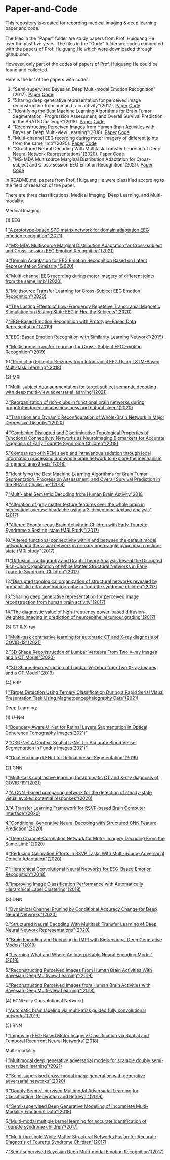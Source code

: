 # Paper-and-Code
This repository is created for recording medical imaging &amp; deep learning paper and code.

The files in the "Paper" folder are study papers from Prof. Huiguang He over the past five years. The files in the "Code" folder are codes connected with the papers of Prof. Huiguang He which were downloaded through github.com. 

However, only part of the codes of papers of Prof. Huiguang He could be found and collected.

Here is the list of the papers with codes:

1. "Semi-supervised Bayesian Deep Multi-modal Emotion Recognition"(2017). [Paper](https://github.com/Jian-Zhang1/Paper-and-Code/blob/main/Paper/2017/Semi-supervised%20Bayesian%20Deep%20Multi-modal%20Emotion%20Recognition.pdf) [Code](https://github.com/Jian-Zhang1/Paper-and-Code/tree/main/Code/2017/Semi-supervised%20Bayesian%20Deep%20Multi-modal%20Emotion%20Recognition)
2. "Sharing deep generative representation for perceived image reconstruction from human brain activity"(2017). [Paper](https://github.com/Jian-Zhang1/Paper-and-Code/blob/main/Paper/2017/Sharing%20deep%20generative%20representation%20for%20perceived%20image%20reconstruction%20from%20human%20brain%20activity.pdf) [Code](https://github.com/Jian-Zhang1/Paper-and-Code/tree/main/Code/2017/Sharing%20deep%20generative%20representation%20for%20perceived%20image%20reconstruction%20from%20human%20brain%20activity)
3. "Identifying the Best Machine Learning Algorithms for Brain Tumor Segmentation, Progression Assessment, and Overall Survival Prediction in the BRATS Challenge"(2018). [Paper](https://github.com/Jian-Zhang1/Paper-and-Code/blob/main/Paper/2018/Identifying%20the%20Best%20Machine%20Learning%20Algorithms%20for%20Brain%20Tumor%20Segmentation%2C%20Progression%20Assessment%2C%20and%20Overall%20Survival%20Prediction%20in%20the%20BRATS%20Challenge.pdf) [Code](https://github.com/Jian-Zhang1/Paper-and-Code/tree/main/Code/2018/Identifying%20the%20Best%20Machine%20Learning%20Algorithms%20for%20Brain%20Tumor%20Segmentation%2C%20Progression%20Assessment%2C%20and%20Overall%20Survival%20Prediction%20in%20the%20BRATS%20Challenge)
4. "Reconstructing Perceived Images from Human Brain Activities with Bayesian Deep Multi-view Learning"(2018). [Paper](https://github.com/Jian-Zhang1/Paper-and-Code/blob/main/Paper/2018/Reconstructing%20Perceived%20Images%20from%20Human%20Brain%20Activities%20with%20Bayesian%20Deep%20Multi-view%20Learning.pdf) [Code](https://github.com/Jian-Zhang1/Paper-and-Code/tree/main/Code/2018/Reconstructing%20Perceived%20Images%20from%20Human%20Brain%20Activities%20with%20Bayesian%20Deep%20Multi-view%20Learning)
5. "Multi-channel EEG recording during motor imagery of different joints from the same limb"(2020). [Paper](https://github.com/Jian-Zhang1/Paper-and-Code/blob/main/Paper/2020/Multi-channel%20EEG%20recording%20during%20motor%20imagery%20of%20different%20joints%20from%20the%20same%20limb.pdf) [Code](https://github.com/Jian-Zhang1/Paper-and-Code/tree/main/Code/2020/Multi-channel%20EEG%20recording%20during%20motor%20imagery%20of%20different%20joints%20from%20the%20same%20limb)
6. "Structured Neural Decoding With Multitask Transfer Learning of Deep Neural Network Representations"(2020). [Paper](https://github.com/Jian-Zhang1/Paper-and-Code/blob/main/Paper/2020/Structured%20Neural%20Decoding%20With%20Multitask%20Transfer%20Learning%20of%20Deep%20Neural%20Network%20Representations.pdf) [Code](https://github.com/Jian-Zhang1/Paper-and-Code/tree/main/Code/2020/Structured%20Neural%20Decoding%20With%20Multitask%20Transfer%20Learning%20of%20Deep%20Neural%20Network%20Representations)
7. "MS-MDA Multisource Marginal Distribution Adaptation for Cross-subject and Cross-session EEG Emotion Recognition"(2021). [Paper](https://github.com/Jian-Zhang1/Paper-and-Code/blob/main/Paper/2021/MS-MDA%20Multisource%20Marginal%20Distribution%20Adaptation%20for%20Cross-subject%20and%20Cross-session%20EEG%20Emotion%20Recognition.pdf) [Code](https://github.com/Jian-Zhang1/Paper-and-Code/tree/main/Code/2021/MS-MDA%20Multisource%20Marginal%20Distribution%20Adaptation%20for%20Cross-subject%20and%20Cross-session%20EEG%20Emotion%20Recognition)


In README.md, papers from Prof. Huiguang He were classified according to the field of research of the paper.

There are three classifications: Medical Imaging, Deep Learning, and Multi-modality.

Medical Imaging:

(1) EEG

1.["A prototype-based SPD matrix network for domain adaptation EEG emotion recognition"(2021)](https://github.com/Jian-Zhang1/Paper-and-Code/blob/main/Paper/2021/A%20prototype-based%20SPD%20matrix%20network%20for%20domain%20adaptation%20EEG%20emotion%20recognition.pdf)

2.["MS-MDA Multisource Marginal Distribution Adaptation for Cross-subject and Cross-session EEG Emotion Recognition"(2021)](https://github.com/Jian-Zhang1/Paper-and-Code/blob/main/Paper/2021/MS-MDA%20Multisource%20Marginal%20Distribution%20Adaptation%20for%20Cross-subject%20and%20Cross-session%20EEG%20Emotion%20Recognition.pdf)

3.["Domain Adaptation for EEG Emotion Recognition Based on Latent Representation Similarity"(2020)](https://github.com/Jian-Zhang1/Paper-and-Code/blob/main/Paper/2020/Domain%20Adaptation%20for%20EEG%20Emotion%20Recognition%20Based%20on%20Latent%20Representation%20Similarity.pdf)

4.["Multi-channel EEG recording during motor imagery of different joints from the same limb"(2020)](https://github.com/Jian-Zhang1/Paper-and-Code/blob/main/Paper/2020/Multi-channel%20EEG%20recording%20during%20motor%20imagery%20of%20different%20joints%20from%20the%20same%20limb.pdf)

5.["Multisource Transfer Learning for Cross-Subject EEG Emotion Recognition"(2020)](https://github.com/Jian-Zhang1/Paper-and-Code/blob/main/Paper/2020/Multisource%20Transfer%20Learning%20for%20Cross-Subject%20EEG%20Emotion%20Recognition.pdf)

6.["The Lasting Effects of Low-Frequency Repetitive Transcranial Magnetic Stimulation on Resting State EEG in Healthy Subjects"(2020)](https://github.com/Jian-Zhang1/Paper-and-Code/blob/main/Paper/2020/The%20Lasting%20Effects%20of%20Low-Frequency%20Repetitive%20Transcranial%20Magnetic%20Stimulation%20on%20Resting%20State%20EEG%20in%20Healthy%20Subjects.pdf)

7.["EEG-Based Emotion Recognition with Prototype-Based Data Representation"(2019)](https://github.com/Jian-Zhang1/Paper-and-Code/blob/main/Paper/2019/EEG-Based%20Emotion%20Recognition%20with%20Prototype-Based%20Data%20Representation.pdf)

8.["EEG-Based Emotion Recognition with Similarity Learning Network"(2019)](https://github.com/Jian-Zhang1/Paper-and-Code/blob/main/Paper/2019/EEG-Based%20Emotion%20Recognition%20with%20Similarity%20Learning%20Network.pdf)

9.["Multisource Transfer Learning for Cross- Subject EEG Emotion Recognition"(2019)](https://github.com/Jian-Zhang1/Paper-and-Code/blob/main/Paper/2019/Multisource%20Transfer%20Learning%20for%20Cross-%20Subject%20EEG%20Emotion%20Recognition.pdf)

10.["Predicting Epileptic Seizures from Intracranial EEG Using LSTM-Based Multi-task Learning"(2018)](https://github.com/Jian-Zhang1/Paper-and-Code/blob/main/Paper/2018/Predicting%20Epileptic%20Seizures%20from%20Intracranial%20EEG%20Using%20LSTM-Based%20Multi-task%20Learning.pdf)

(2) MRI

 1.["Multi-subject data augmentation for target subject semantic decoding with deep multi-view adversarial learning"(2021)](https://github.com/Jian-Zhang1/Paper-and-Code/blob/main/Paper/2021/Multi-subject%20data%20augmentation%20for%20target%20subject%20semantic%20decoding%20with%20deep%20multi-view%20adversarial%20learning.pdf)
 
 2.["Reorganization of rich-clubs in functional brain networks during propofol-induced unconsciousness and natural sleep"(2020)](https://github.com/Jian-Zhang1/Paper-and-Code/blob/main/Paper/2020/Reorganization%20of%20rich-clubs%20in%20functional%20brain%20networks%20during%20propofol-induced%20unconsciousness%20and%20natural%20sleep.pdf)
 
 3.["Transition and Dynamic Reconfiguration of Whole-Brain Network in Major Depressive Disorder"(2020)](https://github.com/Jian-Zhang1/Paper-and-Code/blob/main/Paper/2020/Transition%20and%20Dynamic%20Reconfiguration%20of%20Whole-Brain%20Network%20in%20Major%20Depressive%20Disorder.pdf)
 
 4.["Combining Disrupted and Discriminative Topological Properties of Functional Connectivity Networks as Neuroimaging Biomarkers for Accurate Diagnosis of Early Tourette Syndrome Children"(2018)](https://github.com/Jian-Zhang1/Paper-and-Code/blob/main/Paper/2018/Combining%20Disrupted%20and%20Discriminative%20Topological%20Properties%20of%20Functional%20Connectivity%20Networks%20as%20Neuroimaging%20Biomarkers%20for%20Accurate%20Diagnosis%20of%20Early%20Tourette%20Syndrome%20Children.pdf)
 
 5.["Comparison of NREM sleep and intravenous sedation through local information processing and whole brain network to explore the mechanism of general anesthesia"(2018)](https://github.com/Jian-Zhang1/Paper-and-Code/blob/main/Paper/2018/Comparison%20of%20NREM%20sleep%20and%20intravenous%20sedation%20through%20local%20information%20processing%20and%20whole%20brain%20network%20to%20explore%20the%20mechanism%20of%20general%20anesthesia%20.pdf)
 
 6.["Identifying the Best Machine Learning Algorithms for Brain Tumor Segmentation, Progression Assessment, and Overall Survival Prediction in the BRATS Challenge"(2018)](https://github.com/Jian-Zhang1/Paper-and-Code/blob/main/Paper/2018/Identifying%20the%20Best%20Machine%20Learning%20Algorithms%20for%20Brain%20Tumor%20Segmentation%2C%20Progression%20Assessment%2C%20and%20Overall%20Survival%20Prediction%20in%20the%20BRATS%20Challenge.pdf)
 
 7.["Multi-label Semantic Decoding from Human Brain Activity"2018](https://github.com/Jian-Zhang1/Paper-and-Code/blob/main/Paper/2018/Multi-label%20Semantic%20Decoding%20from%20Human%20Brain%20Activity.pdf)
 
 8.["Alteration of gray matter texture features over the whole brain in medication-overuse headache using a 3-dimentional texture analysis"(2017)](https://github.com/Jian-Zhang1/Paper-and-Code/blob/main/Paper/2017/Alteration%20of%20gray%20matter%20texture%20features%20over%20the%20whole%20brain%20in%20medication-overuse%20headache%20using%20a%203-dimentional%20texture%20analysis.pdf)
 
 9.["Altered Spontaneous Brain Activity in Children with Early Tourette Syndrome a Resting-state fMRI Study"(2017)](https://github.com/Jian-Zhang1/Paper-and-Code/blob/main/Paper/2017/Altered%20Spontaneous%20Brain%20Activity%20in%20Children%20with%20Early%20Tourette%20Syndrome%20a%20Resting-state%20fMRI%20Study.pdf)
 
 10.["Altered functional connectivity within and between the default model network and the visual network in primary open-angle glaucoma a resting-state fMRI study"(2017)](https://github.com/Jian-Zhang1/Paper-and-Code/blob/main/Paper/2017/Altered%20functional%20connectivity%20within%20and%20between%20the%20default%20model%20network%20and%20the%20visual%20network%20in%20primary%20open-angle%20glaucoma%20a%20resting-state%20fMRI%20study.pdf)
 
 11.["Diffusion Tractography and Graph Theory Analysis Reveal the Disrupted Rich-Club Organization of White Matter Structural Networks in Early Tourette Syndrome Children"(2017)](https://github.com/Jian-Zhang1/Paper-and-Code/blob/main/Paper/2017/Diffusion%20Tractography%20and%20Graph%20Theory%20Analysis%20Reveal%20the%20Disrupted%20Rich-Club%20Organization%20of%20White%20Matter%20Structural%20Networks%20in%20Early%20Tourette%20Syndrome%20Children.pdf)
 
 12.["Disrupted topological organization of structural networks revealed by probabilistic diffusion tractography in Tourette syndrome children"(2017)](https://github.com/Jian-Zhang1/Paper-and-Code/blob/main/Paper/2017/Disrupted%20topological%20organization%20of%20structural%20networks%20revealed%20by%20probabilistic%20diffusion%20tractography%20in%20Tourette%20syndrome%20children.pdf)
 
 13.["Sharing deep generative representation for perceived image reconstruction from human brain activity"(2017)](https://github.com/Jian-Zhang1/Paper-and-Code/blob/main/Paper/2017/Sharing%20deep%20generative%20representation%20for%20perceived%20image%20reconstruction%20from%20human%20brain%20activity.pdf)
 
 14.["The diagnostic value of high-frequency power-based diffusion-weighted imaging in prediction of neuroepithelial tumour grading"(2017)](https://github.com/Jian-Zhang1/Paper-and-Code/blob/main/Paper/2017/The%20diagnostic%20value%20of%20high-frequency%20power-based%20diffusion-weighted%20imaging%20in%20prediction%20of%20neuroepithelial%20tumour%20grading.pdf)

(3) CT & X-ray

1.["Multi-task contrastive learning for automatic CT and X-ray diagnosis of COVID-19"(2021)](https://github.com/Jian-Zhang1/Paper-and-Code/blob/main/Paper/2021/Multi-task%20contrastive%20learning%20for%20automatic%20CT%20and%20X-ray%20diagnosis%20of%20COVID-19.pdf)

2.["3D Shape Reconstruction of Lumbar Vertebra From Two X-ray Images and a CT Model"(2020)](https://github.com/Jian-Zhang1/Paper-and-Code/blob/main/Paper/2020/3D%20Shape%20Reconstruction%20of%20Lumbar%20Vertebra%20From%20Two%20X-ray%20Images%20and%20a%20CT%20Model.pdf)

3.["3D Shape Reconstruction of Lumbar Vertebra from Two X-ray Images and a CT Model"(2019)](https://github.com/Jian-Zhang1/Paper-and-Code/blob/main/Paper/2019/3D%20Shape%20Reconstruction%20of%20Lumbar%20Vertebra%20from%20Two%20X-ray%20Images%20and%20a%20CT%20Model.pdf)

(4) ERP

1.["Target Detection Using Ternary Classification During a Rapid Serial Visual Presentation Task Using Magnetoencephalography Data"(2021)](https://github.com/Jian-Zhang1/Paper-and-Code/blob/main/Paper/2021/Target%20Detection%20Using%20Ternary%20Classification%20During%20a%20Rapid%20Serial%20Visual%20Presentation%20Task%20Using%20Magnetoencephalography%20Data.pdf)


 
Deep Learning:

(1) U-Net
  
1.["Boundary Aware U-Net for Retinal Layers Segmentation in Optical Coherence Tomography Images(2021)"](https://github.com/Jian-Zhang1/Paper-and-Code/blob/main/Paper/2021/Boundary%20Aware%20U-Net%20for%20Retinal%20Layers%20Segmentation%20in%20Optical%20Coherence%20Tomography%20Images.pdf)
 
2.["CSU-Net A Context Spatial U-Net for Accurate Blood Vessel Segmentation in Fundus Images(2021)"](https://github.com/Jian-Zhang1/Paper-and-Code/blob/main/Paper/2021/CSU-Net%20A%20Context%20Spatial%20U-Net%20for%20Accurate%20Blood%20Vessel%20Segmentation%20in%20Fundus%20Images.pdf)

3.["Dual Encoding U-Net for Retinal Vessel Segmentation"(2019)](https://github.com/Jian-Zhang1/Paper-and-Code/blob/main/Paper/2019/Dual%20Encoding%20U-Net%20for%20Retinal%20Vessel%20Segmentation.pdf)

(2) CNN

1.["Multi-task contrastive learning for automatic CT and X-ray diagnosis of COVID-19"(2021)](https://github.com/Jian-Zhang1/Paper-and-Code/blob/main/Paper/2021/Multi-task%20contrastive%20learning%20for%20automatic%20CT%20and%20X-ray%20diagnosis%20of%20COVID-19.pdf)

2.["A CNN -based comparing network for the detection of steady-state visual evoked potential responses"(2020)](https://github.com/Jian-Zhang1/Paper-and-Code/blob/main/Paper/2020/A%20CNN%20-based%20comparing%20network%20for%20the%20detection%20of%20steady-state%20visual%20evoked%20potential%20responses.pdf)

3.["A Transfer Learning Framework for RSVP-based Brain Computer Interface"(2020)](https://github.com/Jian-Zhang1/Paper-and-Code/blob/main/Paper/2020/A%20Transfer%20Learning%20Framework%20for%20RSVP-based%20Brain%20Computer%20Interface.pdf)

4.["Conditional Generative Neural Decoding with Structured CNN Feature Prediction"(2020)](https://github.com/Jian-Zhang1/Paper-and-Code/blob/main/Paper/2020/Conditional%20Generative%20Neural%20Decoding%20with%20Structured%20CNN%20Feature%20Prediction.pdf)

5.["Deep Channel-Correlation Network for Motor Imagery Decoding From the Same Limb"(2020)](https://github.com/Jian-Zhang1/Paper-and-Code/blob/main/Paper/2020/Deep%20Channel-Correlation%20Network%20for%20Motor%20Imagery%20Decoding%20From%20the%20Same%20Limb.pdf)

6.["Reducing Calibration Efforts in RSVP Tasks With Multi-Source Adversarial Domain Adaptation"(2020)](https://github.com/Jian-Zhang1/Paper-and-Code/blob/main/Paper/2020/Reducing%20Calibration%20Efforts%20in%20RSVP%20Tasks%20With%20Multi-Source%20Adversarial%20Domain%20Adaptation.pdf)

7.["Hierarchical Convolutional Neural Networks for EEG-Based Emotion Recognition"(2018)](https://github.com/Jian-Zhang1/Paper-and-Code/blob/main/Paper/2018/Hierarchical%20Convolutional%20Neural%20Networks%20for%20EEG-Based%20Emotion%20Recognition.pdf)

8.["Improving Image Classification Performance with Automatically Hierarchical Label Clustering"(2018)](https://github.com/Jian-Zhang1/Paper-and-Code/blob/main/Paper/2018/Improving%20Image%20Classification%20Performance%20with%20Automatically%20Hierarchical%20Label%20Clustering.pdf)



(3) DNN

1.["Dynamical Channel Pruning by Conditional Accuracy Change for Deep Neural Networks"(2020)](https://github.com/Jian-Zhang1/Paper-and-Code/blob/main/Paper/2020/Dynamical%20Channel%20Pruning%20by%20Conditional%20Accuracy%20Change%20for%20Deep%20Neural%20Networks.pdf)

2.["Structured Neural Decoding With Multitask Transfer Learning of Deep Neural Network Representations"(2020)](https://github.com/Jian-Zhang1/Paper-and-Code/blob/main/Paper/2020/Structured%20Neural%20Decoding%20With%20Multitask%20Transfer%20Learning%20of%20Deep%20Neural%20Network%20Representations.pdf)

3.["Brain Encoding and Decoding in fMRI with Bidirectional Deep Generative Models"(2019)](https://github.com/Jian-Zhang1/Paper-and-Code/blob/main/Paper/2019/Brain%20Encoding%20and%20Decoding%20in%20fMRI%20with%20Bidirectional%20Deep%20Generative%20Models.pdf)

4.["Learning What and Where An Interpretable Neural Encoding Model"(2019)](https://github.com/Jian-Zhang1/Paper-and-Code/blob/main/Paper/2019/Learning_What_and_Where_An_Interpretable_Neural_Encoding_Model.pdf)

5.["Reconstructing Perceived Images From Human Brain Activities With Bayesian Deep Multiview Learning"(2019)](https://github.com/Jian-Zhang1/Paper-and-Code/blob/main/Paper/2019/Reconstructing%20Perceived%20Images%20From%20Human%20Brain%20Activities%20With%20Bayesian%20Deep%20Multiview%20Learning.pdf)

6.["Reconstructing Perceived Images from Human Brain Activities with Bayesian Deep Multi-view Learning"(2018)](https://github.com/Jian-Zhang1/Paper-and-Code/blob/main/Paper/2018/Reconstructing%20Perceived%20Images%20from%20Human%20Brain%20Activities%20with%20Bayesian%20Deep%20Multi-view%20Learning.pdf)


(4) FCN(Fully Convolutional Network)

1.["Automatic brain labeling via multi-atlas guided fully convolutional networks"(2019)](https://github.com/Jian-Zhang1/Paper-and-Code/blob/main/Paper/2019/Automatic%20brain%20labeling%20via%20multi-atlas%20guided%20fully%20convolutional%20networks.pdf)

(5) RNN

1.["Improving EEG-Based Motor Imagery Classification via Spatial and Temporal Recurrent Neural Networks"(2018)](https://github.com/Jian-Zhang1/Paper-and-Code/blob/main/Paper/2018/Improving%20EEG-Based%20Motor%20Imagery%20Classification%20via%20Spatial%20and%20Temporal%20Recurrent%20Neural%20Networks.pdf)


Multi-modality:
 
 1.["Multimodal deep generative adversarial models for scalable doubly semi-supervised learning"(2021)](https://github.com/Jian-Zhang1/Paper-and-Code/blob/main/Paper/2021/Multimodal%20deep%20generative%20adversarial%20models%20for%20scalable%20doubly%20semi-supervised%20learning.pdf)
 
 2.["Semi-supervised cross-modal image generation with generative adversarial networks"(2020)](https://github.com/Jian-Zhang1/Paper-and-Code/blob/main/Paper/2020/Semi-supervised%20cross-modal%20image%20generation%20with%20generative%20adversarial%20networks.pdf)
 
 3.["Doubly Semi-supervised Multimodal Adversarial Learning for Classification, Generation and Retrieval"(2019)](https://github.com/Jian-Zhang1/Paper-and-Code/blob/main/Paper/2019/Doubly%20Semi-supervised%20Multimodal%20Adversarial%20Learning%20for%20Classification%2C%20Generation%20and%20Retrieval.pdf)
 
 4.["Semi-supervised Deep Generative Modelling of Incomplete Multi-Modality Emotional Data"(2018)](https://github.com/Jian-Zhang1/Paper-and-Code/blob/main/Paper/2018/Semi-supervised%20Deep%20Generative%20Modelling%20of%20Incomplete%20Multi-Modality%20Emotional%20Data.pdf)
 
 5.["Multi-modal multiple kernel learning for accurate identification of Tourette syndrome children"(2017)](https://github.com/Jian-Zhang1/Paper-and-Code/blob/main/Paper/2017/Multi-modal%20multiple%20kernel%20learning%20for%20accurate%20identification%20of%20Tourette%20syndrome%20children.pdf)
 
 6.["Multi-threshold White Matter Structural Networks Fusion for Accurate Diagnosis of Tourette Syndrome Children"(2017)](https://github.com/Jian-Zhang1/Paper-and-Code/blob/main/Paper/2017/Multi-threshold%20White%20Matter%20Structural%20Networks%20Fusion%20for%20Accurate%20Diagnosis%20of%20Tourette%20Syndrome%20Children.pdf)
 
 7.["Semi-supervised Bayesian Deep Multi-modal Emotion Recognition"(2017)](https://github.com/Jian-Zhang1/Paper-and-Code/blob/main/Paper/2017/Semi-supervised%20Bayesian%20Deep%20Multi-modal%20Emotion%20Recognition.pdf)
